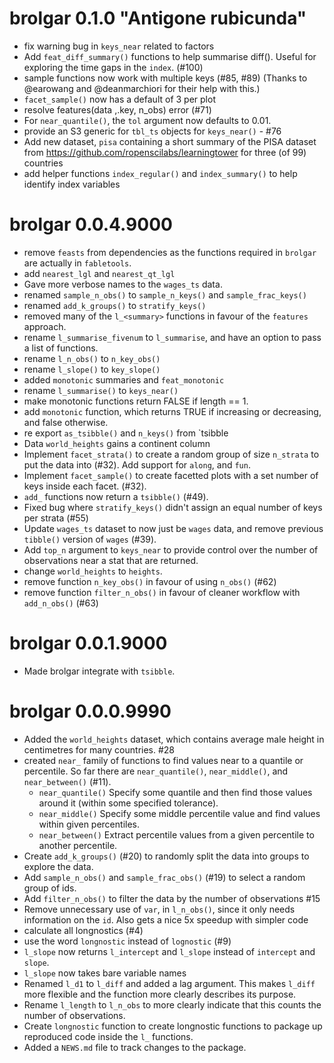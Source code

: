 # brolgar 0.1.0 "Antigone rubicunda"

* fix warning bug in `keys_near` related to factors
* Add `feat_diff_summary()` functions to help summarise diff(). Useful for exploring the time gaps in the `index`. (#100)
* sample functions now work with multiple keys (#85, #89) (Thanks to @earowang and @deanmarchiori for their help with this.)
* `facet_sample()` now has a default of 3 per plot
* resolve features(data ,.key, n_obs) error (#71) 
* For `near_quantile()`, the `tol` argument now defaults to 0.01.
* provide an S3 generic for `tbl_ts` objects for `keys_near()` - #76
* Add new dataset, `pisa` containing a short summary of the PISA dataset from
 https://github.com/ropenscilabs/learningtower for three (of 99) countries
* add helper functions `index_regular()` and `index_summary()` to help identify
index variables

# brolgar 0.0.4.9000

* remove `feasts` from dependencies as the functions required in `brolgar` are
  actually in `fabletools`.
* add `nearest_lgl` and `nearest_qt_lgl`
* Gave more verbose names to the `wages_ts` data.
* renamed `sample_n_obs()` to `sample_n_keys()` and `sample_frac_keys()`
* renamed `add_k_groups()` to `stratify_keys()`
* removed many of the `l_<summary>` functions in favour of the `features` approach.
* rename `l_summarise_fivenum` to `l_summarise`, and have an option to pass a list of functions.
* rename `l_n_obs()` to `n_key_obs()`
* rename `l_slope()` to `key_slope()`
* added `monotonic` summaries and `feat_monotonic`
* rename `l_summarise()` to `keys_near()`
* make monotonic functions return FALSE if length == 1. 
* add `monotonic` function, which returns TRUE if increasing or decreasing, and false otherwise.
* re export `as_tsibble()` and `n_keys()` from `tsibble
* Data `world_heights` gains a continent column
* Implement `facet_strata()` to create a random group of size `n_strata` to put the data into (#32). Add support for `along`, and `fun`.
* Implement `facet_sample()` to create facetted plots with a set number of keys inside each facet. (#32). 
* `add_` functions now return a `tsibble()` (#49).
* Fixed bug where `stratify_keys()` didn't assign an equal number of keys per strata (#55)
* Update `wages_ts` dataset to now just be `wages` data, and remove previous `tibble()` version of `wages` (#39).
* Add `top_n` argument to `keys_near` to provide control over the number of observations near a stat that are returned.
* change `world_heights` to `heights`.
* remove function `n_key_obs()` in favour of using `n_obs()` (#62)
* remove function `filter_n_obs()` in favour of cleaner workflow with `add_n_obs()` (#63)

# brolgar 0.0.1.9000

* Made brolgar integrate with `tsibble`.

# brolgar 0.0.0.9990

* Added the `world_heights` dataset, which contains average male height in 
  centimetres for many countries. #28
* created `near_` family of functions to find values near to a quantile or percentile. So far there are `near_quantile()`, `near_middle()`, and `near_between()` (#11). 
    * `near_quantile()` Specify some quantile and then find those values around
      it (within some specified tolerance).
    * `near_middle()` Specify some middle percentile value and find values 
      within given percentiles.
    * `near_between()` Extract percentile values from a given percentile to 
      another percentile.
* Create `add_k_groups()` (#20) to randomly split the data into groups to 
  explore the data.
* Add `sample_n_obs()` and `sample_frac_obs()` (#19) to select a random group 
  of ids.
* Add `filter_n_obs()` to filter the data by the number of observations #15
* Remove unnecessary use of `var`, in `l_n_obs()`, since it only needs
  information on the `id`. Also gets a nice 5x speedup with simpler code
* calculate all longnostics (#4)
* use the word `longnostic` instead of `lognostic` (#9)
* `l_slope` now returns `l_intercept` and `l_slope` instead of `intercept` and
  `slope`.
* `l_slope` now takes bare variable names
* Renamed `l_d1` to `l_diff` and added a lag argument. This makes `l_diff` more
  flexible and the function more clearly describes its purpose.
* Rename `l_length` to `l_n_obs` to more clearly indicate that this counts the
  number of observations.
* Create `longnostic` function to create longnostic functions to package up 
 reproduced code inside the `l_` functions.
* Added a `NEWS.md` file to track changes to the package.
